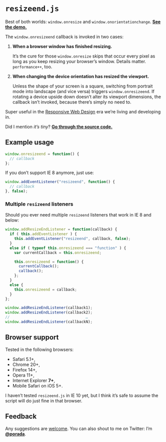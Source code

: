 # `resizeend.js`

Best of both worlds: `window.onresize` and `window.onorientationchange`. [**See the demo.**](http://porada.github.com/resizeend/)

The `window.onresizeend` callback is invoked in two cases:

1. **When a browser window has finished resizing.**

    It’s the cure for those `window.onresize` skips that occur every pixel as long as you keep resizing your browser’s window. Details matter. `performance++`, too.

2. **When changing the device orientation has resized the viewport.**

    Unless the shape of your screen is a square, switching from portrait mode into landscape (and vice versa) triggers `window.onresizeend`. If rotating a device upside down doesn’t alter its viewport dimensions, the callback isn’t invoked, because there’s simply no need to.

Super useful in the [Responsive Web Design](http://en.wikipedia.org/wiki/Responsive_Web_Design) era we’re living and developing in.

Did I mention *it’s tiny*? [**Go through the source code.**](https://github.com/porada/resizeend/blob/master/resizeend.js)

## Example usage

```javascript
window.onresizeend = function() {
  // callback
};
```

If you don’t support IE 8 anymore, just use:

```javascript
window.addEventListener("resizeend", function() {
  // callback
}, false);
```

### Multiple `resizeend` listeners

Should you ever need multiple `resizeend` listeners that work in IE 8 and below:

```javascript
window.addResizeEndListener = function(callback) {
  if ( this.addEventListener ) {
    this.addEventListener("resizeend", callback, false);
  }
  else if ( typeof this.onresizeend === "function" ) {
    var currentCallback = this.onresizeend;

    this.onresizeend = function() {
      currentCallback();
      callback();
    };
  }
  else {
    this.onresizeend = callback;
  }
};

window.addResizeEndListener(callback1);
window.addResizeEndListener(callback2);
//                                  …
window.addResizeEndListener(callbackN);
```

## Browser support

Tested in the following browsers:

* Safari 5.1+,
* Chrome 20+,
* Firefox 14+,
* Opera 11+,
* Internet Explorer **7+**,
* Mobile Safari on iOS 5+.

I haven’t tested `resizeend.js` in IE 10 yet, but I think it’s safe to assume the script will do just fine in that browser.

## Feedback

Any suggestions are [welcome](https://github.com/porada/resizeend/issues). You can also shout to me on Twitter: I’m **[@porada](http://twitter.com/porada)**.